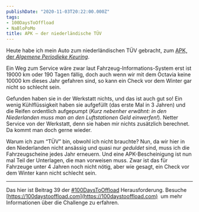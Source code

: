 ```yaml
---
publishDate: "2020-11-03T20:22:00.000Z"
tags:
- 100DaysToOffload
- NaBloPoMo
title: APK – der niederländische TÜV
---
```


Heute habe ich mein Auto zum niederländischen TÜV gebracht, zum [APK, der *Algemene Periodieke Keuring*](https://www.rdw.nl/over-rdw/information-in-english/periodic-technical-inspection-apk).

Ein Weg zum Service wäre zwar laut Fahrzeug-Informations-System erst ist 19000 km oder 190 Tagen fällig, doch auch wenn wir mit dem Octavia keine 10000 km dieses Jahr gefahren sind, so kann ein Check vor dem Winter gar nicht so schlecht sein.

Gefunden haben sie in der Werkstatt nichts, und das ist auch gut so! Ein wenig Kühlflüssigkeit haben sie aufgefüllt (das erste Mal in 3 Jahren) und die Reifen ordentlich aufgepumpt (*Kurz nebenher erwähnt: in den Niederlanden muss man an den Luftstationen Geld einwerfen!*). Netter Service von der Werkstatt, denn sie haben mir nichts zusätzlich berechnet. Da kommt man doch gerne wieder.

Warum ich zum “TÜV” bin, obwohl ich nicht brauchte? Nun, da wir hier in den Niederlanden nicht ansässig und quasi nur *geduldet* sind, muss ich die Fahrzeugscheine jedes Jahr erneuern. Und eine APK-Bescheinigung ist nun mal Teil der Unterlagen, die man vorweisen muss. Zwar ist das für Fahrzeuge unter 4 Jahren noch nicht nötig, aber wie gesagt, ein Check vor dem Winter kann nicht schlecht sein.

<!--more-->

---

Das hier ist Beitrag 39 der [#100DaysToOffload](/tag/100DaysToOffload) Herausforderung. Besuche [https://100daystooffload.com](https://100daystooffload.com)  um mehr Informationen über die Challenge zu erfahren.
